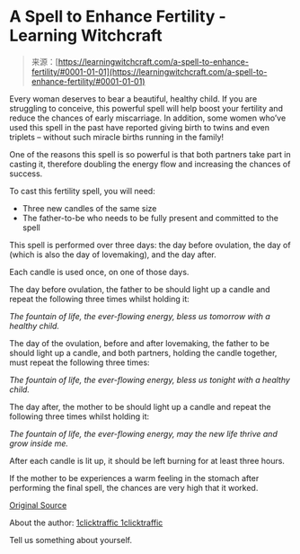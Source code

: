 <!--yml
category: 未分类
date: 2024-06-12 18:16:54
-->

# A Spell to Enhance Fertility - Learning Witchcraft

> 来源：[https://learningwitchcraft.com/a-spell-to-enhance-fertility/#0001-01-01](https://learningwitchcraft.com/a-spell-to-enhance-fertility/#0001-01-01)

Every woman deserves to bear a beautiful, healthy child. If you are struggling to conceive, this powerful spell will help boost your fertility and reduce the chances of early miscarriage. In addition, some women who’ve used this spell in the past have reported giving birth to twins and even triplets – without such miracle births running in the family!

One of the reasons this spell is so powerful is that both partners take part in casting it, therefore doubling the energy flow and increasing the chances of success.

To cast this fertility spell, you will need:

*   Three new candles of the same size
*   The father-to-be who needs to be fully present and committed to the spell

This spell is performed over three days: the day before ovulation, the day of (which is also the day of lovemaking), and the day after.

Each candle is used once, on one of those days.

The day before ovulation, the father to be should light up a candle and repeat the following three times whilst holding it:

*The fountain of life, the ever-flowing energy, bless us tomorrow with a healthy child.*

The day of the ovulation, before and after lovemaking, the father to be should light up a candle, and both partners, holding the candle together, must repeat the following three times:

*The fountain of life, the ever-flowing energy, bless us tonight with a healthy child.*

The day after, the mother to be should light up a candle and repeat the following three times whilst holding it:

*The fountain of life, the ever-flowing energy, may the new life thrive and grow inside me.*

After each candle is lit up, it should be left burning for at least three hours.

If the mother to be experiences a warm feeling in the stomach after performing the final spell, the chances are very high that it worked.

[Original Source](https://wiccanspells.info/a-spell-to-enhance-fertility/)

About the author: [1clicktraffic 1clicktraffic](https://learningwitchcraft.com/profile/?1clicktraffic/)

Tell us something about yourself.